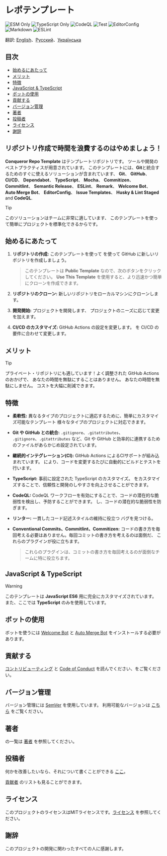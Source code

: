 # レポテンプレート

![ESM Only](https://img.shields.io/badge/ESM-only-gray?labelColor=fe0)
![TypeScript Only](https://img.shields.io/badge/TypeScript-only-gray?labelColor=06f)
![CodeQL](https://img.shields.io/github/actions/workflow/status/Conqueror-Site-Builder/conqueror-repo-template/codeql.yml?label=CodeQL)
![Test](https://img.shields.io/github/actions/workflow/status/Conqueror-Site-Builder/conqueror-repo-template/mocha.yml?label=Mocha)
![EditorConfig](https://img.shields.io/github/actions/workflow/status/Conqueror-Site-Builder/conqueror-repo-template/editorconfig.yml?label=EditorConfig)
![Markdown](https://img.shields.io/github/actions/workflow/status/Conqueror-Site-Builder/conqueror-repo-template/markdown.yml?label=Markdown)
![ESLint](https://img.shields.io/github/actions/workflow/status/Conqueror-Site-Builder/conqueror-repo-template/eslint.yml?label=ESLint)

翻訳:
[English](README.md)、[Русский](README_RU.md)、[Українська](README_UA.md)

## 目次

-   [始めるにあたって](#始めるにあたって)
-   [メリット](#メリット)
-   [特徴](#特徴)
-   [JavaScript & TypeScript](#javascript--typescript)
-   [ボットの使用](#ボットの使用)
-   [貢献する](#貢献する)
-   [バージョン管理](#バージョン管理)
-   [著者](#著者)
-   [投稿者](#投稿者)
-   [ライセンス](#ライセンス)
-   [謝辞](#謝辞)

## **リポジトリ作成で時間を浪費するのはやめましょう！**

**Conqueror Repo Template** はテンプレートリポジトリです。
ツールや開発のベストプラクティスが用意されています。
このテンプレートには、**Git**と統合するためのすぐに使えるソリューションが含まれています、
**Git**、 **GitHub**、 **CI/CD**、 **Dependabot**、 **TypeScript**、 **Mocha**、
**Commitizen**、 **Commitlint**、 **Semantic Release**、 **ESLint**、 **Remark**、
**Welcome Bot**、 **Auto Merge Bot**、 **EditorConfig**、 **Issue Templates**、
**Husky & Lint Staged** and **CodeQL**.

> [!TIP]
> このソリューションはチームに非常に適しています、
> このテンプレートを使って簡単にプロジェクトを標準化できるからです。

## 始めるにあたって

1.  **リポジトリの作成:** このテンプレートを使って
    を使って GitHub に新しいリポジトリを作成しましょう。

    > このテンプレートは **Public Template** なので、次のボタンをクリックしてください。
    > **Use This Template** を使用すると、より迅速かつ簡単にクローンを作成できます。

1.  **リポジトリのクローン:** 新しいリポジトリをローカルマシンにクローンします。

1.  **開発開始:** プロジェクトを開発します、
    プロジェクトのニーズに応じて変更を加えます。

1.  **CI/CD のカスタマイズ:** GitHub Actions の設定を変更します。
    を CI/CD の要件に合わせて変更します。

## メリット

> [!TIP]
> プライベート・リポジトリにも適しています！よく調整された GitHub Actions のおかげで、
> あなたの時間を無駄にすることはありません。
> あなたの時間を無駄にしません。
> コストを大幅に削減できます。

## 特徴

-   **柔軟性:** 異なるタイプのプロジェクトに適応するために、簡単にカスタマイズ可能なテンプレート
    様々なタイプのプロジェクトに対応できます。

-   **Git や GitHub との統合:** `.gitignore`、`.gitattributes`、
    `.gitignore`、`.gitattributes` など、Git や GitHub
    と効率的に連携するためのファイルがあらかじめ設定されています。

-   **継続的インテグレーション(CI):** GitHub Actions によるCIサポートが組み込まれています。
    により、コードを変更するたびに自動的にビルドとテストを行います。

-   **TypeScript:** 事前に設定された TypeScript のカスタマイズ。
    をカスタマイズすることで、信頼性と開発のしやすさを向上させることができます。

-   **CodeQL:** CodeQL ワークフローを有効にすることで、コードの潜在的な脆弱性を検出し、予防することができます。
    し、コードの潜在的な脆弱性を防ぎます。

-   **リンター:** 一貫したコード記述スタイルの維持に役立つ
    バグを見つける。

-   **Conventional Commits、Commitlint、Commitizen:**
    コードの書き方を毎回考える必要はありません。毎回コミットの書き方を考えるのは面倒だ、
    これらのプラグインが役に立ちます。

    > これらのプラグインは、コミットの書き方を毎回考えるのが面倒なチームに特に役立ちます。

## JavaScript & TypeScript

> [!WARNING]
> このテンプレートは **JavaScript ES6** 用に完全にカスタマイズされています。
> また、ここでは **TypeScript** のみを使用しています。

## ボットの使用

ボットを使うには
[Welcome Bot](https://github.com/apps/welcome) と
[Auto Merge Bot](https://github.com/apps/probot-auto-merge)
をインストールする必要があります。

## 貢献する

[コントリビューティング](CONTRIBUTING.md)
と [Code of Conduct](CODE_OF_CONDUCT.md) を読んでください、をご覧ください。

## バージョン管理

バージョン管理には [SemVer](https://semver.org) を使用しています。
利用可能なバージョンは
[こちら](https://github.com/Conqueror-Site-Builder/conqueror-repo-template/tags)
をご覧ください。

## 著者

の一覧は [著者](AUTHORS.md) を参照してください。

## 投稿者

何かを改善したいなら、それについて書くことができる
[ここ](https://github.com/Conqueror-Site-Builder/conqueror-repo-template/issues/new/choose)。

[貢献者](CONTRIBUTORS.md) のリストも見ることができます。

## ライセンス

このプロジェクトのライセンスはMITライセンスです。[ライセンス](LICENSE) を参照してください。

## 謝辞

このプロジェクトの開発に関わったすべての人に感謝します。

